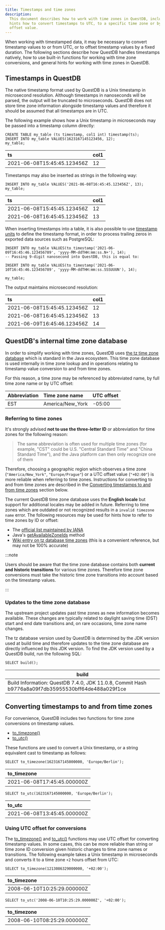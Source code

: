 ```yaml
---
title: Timestamps and time zones
description:
  This document describes how to work with time zones in QuestDB, including
  hints how to convert timestamps to UTC, to a specific time zone or by a UTC
  offset value.
---
```


When working with timestamped data, it may be necessary to convert timestamp
values to or from UTC, or to offset timestamp values by a fixed duration. The
following sections describe how QuestDB handles timestamps natively, how to use
built-in functions for working with time zone conversions, and general hints for
working with time zones in QuestDB.

## Timestamps in QuestDB

The native timestamp format used by QuestDB is a Unix timestamp in microsecond
resolution. Although timestamps in nanoseconds will be parsed, the output will
be truncated to microseconds. QuestDB does not store time zone information
alongside timestamp values and therefore it should be assumed that all
timestamps are in UTC.

The following example shows how a Unix timestamp in microseconds may be passed
into a timestamp column directly:

```questdb-sql
CREATE TABLE my_table (ts timestamp, col1 int) timestamp(ts);
INSERT INTO my_table VALUES(1623167145123456, 12);
my_table;
```

| ts                          | col1 |
| :-------------------------- | :--- |
| 2021-06-08T15:45:45.123456Z | 12   |

Timestamps may also be inserted as strings in the following way:

```questdb-sql
INSERT INTO my_table VALUES('2021-06-08T16:45:45.123456Z', 13);
my_table;
```

| ts                          | col1 |
| :-------------------------- | :--- |
| 2021-06-08T15:45:45.123456Z | 12   |
| 2021-06-08T16:45:45.123456Z | 13   |

When inserting timestamps into a table, it is also possible to use
[timestamp units](/docs/reference/function/date-time/#timestamp-format)
to define the timestamp format, in order to process trailing zeros in exported
data sources such as PostgreSQL:

```questdb-sql
INSERT INTO my_table VALUES(to_timestamp('2021-06-09T16:45:46.123456789', 'yyyy-MM-ddTHH:mm:ss.N+'), 14);
-- Passing 9-digit nanosecond into QuestDB, this is equal to:

INSERT INTO my_table VALUES(to_timestamp('2021-06-10T16:45:46.123456789', 'yyyy-MM-ddTHH:mm:ss.SSSUUUN'), 14);

my_table;
```

The output maintains microsecond resolution:

| ts                          | col1 |
| :-------------------------- | :--- |
| 2021-06-08T15:45:45.123456Z | 12   |
| 2021-06-08T16:45:45.123456Z | 13   |
| 2021-06-09T16:45:46.123456Z | 14   |

## QuestDB's internal time zone database

In order to simplify working with time zones, QuestDB uses
[the tz time zone database](https://en.wikipedia.org/wiki/Tz_database) which is
standard in the Java ecosystem. This time zone database is used internally in
time zone lookup and in operations relating to timestamp value conversion to and
from time zones.

For this reason, a time zone may be referenced by abbreviated name, by full time
zone name or by UTC offset:

| Abbreviation | Time zone name   | UTC offset |
| :----------- | :--------------- | :--------- |
| EST          | America/New_York | -05:00     |

### Referring to time zones

It's strongly advised **not to use the three-letter ID** or abbreviation for
time zones for the following reason:

> The same abbreviation is often used for multiple time zones (for example,
> "CST" could be U.S. "Central Standard Time" and "China Standard Time"), and
> the Java platform can then only recognize one of them

Therefore, choosing a geographic region which observes a time zone
(`"America/New_York"`, `"Europe/Prague"`) or a UTC offset value (`"+02:00"`) is
more reliable when referring to time zones. Instructions for converting to and
from time zones are described in the
[Converting timestamps to and from time zones](#converting-timestamps-to-and-from-time-zones)
section below.

The current QuestDB time zone database uses the **English locale** but support
for additional locales may be added in future. Referring to time zones which are
outdated or not recognized results in a `invalid timezone name` error. The
following resources may be used for hints how to refer to time zones by ID or
offset:

- The [official list maintained by IANA](https://www.iana.org/time-zones)
- Java's
  [getAvailableZoneIds](https://docs.oracle.com/javase/8/docs/api/java/time/ZoneId.html#getAvailableZoneIds--)
  method
- [Wiki entry on tz database time zones](https://en.wikipedia.org/wiki/List_of_tz_database_time_zones)
  (this is a convenient reference, but may not be 100% accurate)

:::note

Users should be aware that the time zone database contains both **current and
historic transitions** for various time zones. Therefore time zone conversions
must take the historic time zone transitions into account based on the timestamp
values.

:::

### Updates to the time zone database

The upstream project updates past time zones as new information becomes
available. These changes are typically related to daylight saving time (DST)
start and end date transitions and, on rare occasions, time zone name changes.

The tz database version used by QuestDB is determined by the JDK version used at
build time and therefore updates to the time zone database are directly
influenced by this JDK version. To find the JDK version used by a QuestDB build,
run the following SQL:

```questdb-sql title="Get JDK Version" demo
SELECT build();
```

| build                                                                                              |
| -------------------------------------------------------------------------------------------------- |
| Build Information: QuestDB 7.4.0, JDK 11.0.8, Commit Hash b9776a8a09f7db35955530bff64de488a029f1ce |

## Converting timestamps to and from time zones

For convenience, QuestDB includes two functions for time zone conversions on
timestamp values.

- [to_timezone()](/docs/reference/function/date-time/#to_timezone)
- [to_utc()](/docs/reference/function/date-time/#to_utc)

These functions are used to convert a Unix timestamp, or a string equivalent
cast to timestamp as follows:

```questdb-sql title="to_timezone" demo
SELECT to_timezone(1623167145000000, 'Europe/Berlin');
```

| to_timezone                 |
| :-------------------------- |
| 2021-06-08T17:45:45.000000Z |

```questdb-sql title="to_utc" demo
SELECT to_utc(1623167145000000, 'Europe/Berlin');
```

| to_utc                      |
| :-------------------------- |
| 2021-06-08T13:45:45.000000Z |

### Using UTC offset for conversions

The [to_timezone()](/docs/reference/function/date-time/#to_timezone) and
[to_utc()](/docs/reference/function/date-time/#to_utc) functions may use UTC
offset for converting timestamp values. In some cases, this can be more reliable
than string or time zone ID conversion given historic changes to time zone names
or transitions. The following example takes a Unix timestamp in microseconds and
converts it to a time zone `+2` hours offset from UTC:

```questdb-sql title="to_timezone with Offset" demo
SELECT to_timezone(1213086329000000, '+02:00');
```

| to_timezone                 |
| :-------------------------- |
| 2008-06-10T10:25:29.000000Z |

```questdb-sql title="to_timezone with Offset" demo
SELECT to_utc('2008-06-10T10:25:29.000000Z', '+02:00');
```

| to_timezone                 |
| :-------------------------- |
| 2008-06-10T08:25:29.000000Z |

